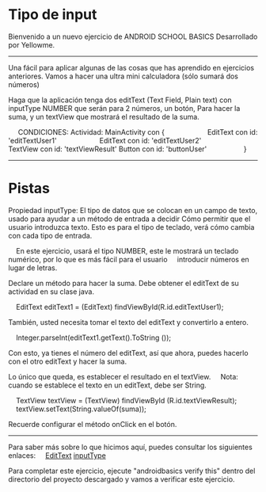 # Tipo de input

Bienvenido a un nuevo ejercicio de ANDROID SCHOOL BASICS
Desarrollado por Yellowme.

-------------------------------------------------- 
Una fácil para aplicar algunas de las cosas que has aprendido en ejercicios anteriores. 
Vamos a hacer una ultra mini calculadora (sólo sumará dos números)

Haga que la aplicación tenga dos editText (Text Field, Plain text) con inputType NUMBER que serán para 2 números, un botón,
Para hacer la suma, y un textView que mostrará el resultado de la suma.

     CONDICIONES: Actividad: MainActivity con {
                     EditText con id: 'editTextUser1'
                     EditText con id: 'editTextUser2'
                     TextView con id: 'textViewResult'
                     Button   con id: 'buttonUser'
                  }

-------------------------------------------------- 

# Pistas

Propiedad inputType: El tipo de datos que se colocan en un campo de texto, usado para ayudar a un método de entrada a decidir
Cómo permitir que el usuario introduzca texto. Esto es para el tipo de teclado, verá cómo cambia con cada tipo de entrada.

    En este ejercicio, usará el tipo NUMBER, este le mostrará un teclado numérico, por lo que es más fácil para el usuario
    introducir números en lugar de letras.

Declare un método para hacer la suma. Debe obtener el editText de su actividad en su clase java.

    EditText editText1 = (EditText) findViewById(R.id.editTextUser1);

También, usted necesita tomar el texto del editText y convertirlo a entero.

    Integer.parseInt(editText1.getText().ToString ());

Con esto, ya tienes el número del editText, así que ahora, puedes hacerlo con el otro editText y hacer la suma.

Lo único que queda, es establecer el resultado en el textView.
    Nota: cuando se establece el texto en un editText, debe ser String.

    TextView textView = (TextView) findViewById (R.id.textViewResult);
    textView.setText(String.valueOf(suma));

Recuerde configurar el método onClick en el botón.

--------------------------------------------------
Para saber más sobre lo que hicimos aquí, puedes consultar los siguientes enlaces:
    [EditText](https://goo.gl/3JSnAR)
    [inputType](https://goo.gl/RnaZ7U)


Para completar este ejercicio, ejecute "androidbasics verify this" dentro del directorio del proyecto descargado y vamos a verificar este ejercicio.